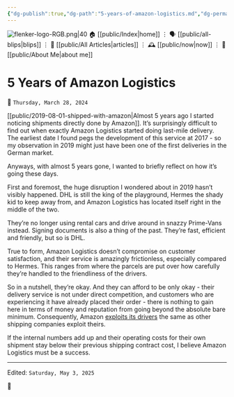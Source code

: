 ```yaml
---
{"dg-publish":true,"dg-path":"5-years-of-amazon-logistics.md","dg-permalink":"5-years-of-amazon-logistics/","permalink":"/5-years-of-amazon-logistics/","title":"5 Years of Amazon Logistics"}
---
```



<div class="transclusion internal-embed is-loaded"><div class="markdown-embed">




![flenker-logo-RGB.png|40](/img/user/attachments/flenker-logo-RGB.png)
🏠 [[public/Index\|home]]  ⋮ 🗣️ [[public/all-blips\|blips]] ⋮  📝 [[public/All Articles\|articles]]  ⋮ 🕰️ [[public/now\|now]] ⋮ 🪪 [[public/About Me\|about me]]


</div></div>


# 5 Years of Amazon Logistics
<p><span>📆 <code>Thursday, March 28, 2024</code></span></p>

[[public/2019-08-01-shipped-with-amazon\|Almost 5 years ago I started noticing shipments directly done by Amazon]].  It’s surprisingly difficult to find out when exactly Amazon Logistics started doing last-mile delivery.  The earliest date I found pegs the development of this service at 2017 - so my observation in 2019 might just have been one of the first deliveries in the German market.

Anyways, with almost 5 years gone,  I wanted to briefly reflect on how it’s going these days.

First and foremost, the huge disruption I wondered about in 2019 hasn’t visibly happened. DHL is still the king of the playground, Hermes the shady kid to keep away from, and Amazon Logistics has located itself right in the middle of the two.

They’re no longer using rental cars and drive around in snazzy Prime-Vans instead. Signing documents is also a thing of the past. They’re fast, efficient and friendly, but so is DHL.

True to form, Amazon Logistics doesn’t  compromise on customer satisfaction, and their service is amazingly frictionless, especially compared to Hermes. This ranges from where the parcels are put over how carefully they’re handled to the friendliness of the drivers.

So in a nutshell, they’re okay. And they can afford to be only okay - their delivery service is not under direct competition, and customers who are experiencing it have already placed their order - there is nothing to gain here in terms of money and reputation from going beyond the absolute bare minimum.  Consequently, Amazon [exploits its drivers](https://www.wired.com/story/amazon-let-its-drivers-urine-be-sold-as-an-energy-drink/) the same as other shipping companies exploit theirs.

If the internal numbers add up and their operating costs for their own shipment stay below their previous  shipping contract cost, I believe Amazon Logistics must be a success.

- - -
<p><span>Edited: <code>Saturday, May 3, 2025</code></span></p>
👾

